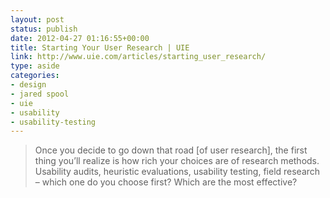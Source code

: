 ```yaml
---
layout: post
status: publish
date: 2012-04-27 01:16:55+00:00
title: Starting Your User Research | UIE
link: http://www.uie.com/articles/starting_user_research/
type: aside
categories:
- design
- jared spool
- uie
- usability
- usability-testing
---
```


> Once you decide to go down that road [of user research], the first thing you’ll realize is how rich your choices are of research methods. Usability audits, heuristic evaluations, usability testing, field research – which one do you choose first? Which are the most effective?
